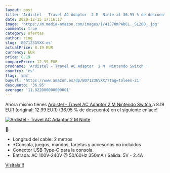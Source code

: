 ```yaml
---
layout: post
title: 'Ardistel - Travel AC Adaptor  2 M  Ninte al 36.95 % de descuento'
date: 2020-12-15 17:16:17
image: 'https://m.media-amazon.com/images/I/41J70mPAbCL._SL200_.jpg'
comments: true
category: ofertas
author: ring
slug: 'B071Z3GVXX-es'
actualPrice: 8.19 EUR
currency: EUR
price: 8.19
comparePrice: 12.99 EUR
prodname: 'Ardistel - Travel AC Adaptor  2 M  Nintendo Switch '
country: 'es'
flag: '🇪🇸'
buyurl: 'https://www.amazon.es/dp/B071Z3GVXX/?tag=tolees-21'
descuento: '36.95'
average: '11.822000000000001'
---
```


Ahora mismo tienes [Ardistel - Travel AC Adaptor  2 M  Nintendo Switch ](https://www.amazon.es/dp/B071Z3GVXX/?tag=tolees-21) a 8.19 EUR (original: 12.99 EUR) (36.95 %  de descuento) en el siguiente enlace!

[![Ardistel - Travel AC Adaptor  2 M  Ninte](https://m.media-amazon.com/images/I/41J70mPAbCL._SL200_.jpg)](https://www.amazon.es/dp/B071Z3GVXX/?tag=tolees-21)

🔎:

- Longitud del cable: 2 metros
- *Consola, juegos, mandos, tarjetas y accesorios no incluidos
- Conector USB Type-C para la consola.
- Entrada: AC 100V-240V @ 50/60Hz 350mA / Salida: 5V - 2.4A

[Visítala!!!](https://www.amazon.es/dp/B071Z3GVXX/?tag=tolees-21)
